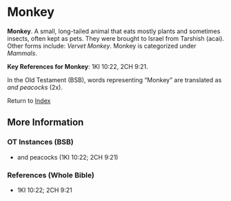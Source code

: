 # Monkey
**Monkey**. 
A small, long-tailed animal that eats mostly plants and sometimes insects, often kept as pets. They were brought to Israel from Tarshish (acai). 
Other forms include: 
*Vervet Monkey*. 
Monkey is categorized under _Mammals_. 


**Key References for Monkey**: 
1KI 10:22, 2CH 9:21. 


In the Old Testament (BSB), words representing “Monkey” are translated as 
*and peacocks* (2x). 




Return to [Index](00-Index.md)

## More Information

### OT Instances (BSB)

* and peacocks (1KI 10:22; 2CH 9:21)



### References (Whole Bible)

* 1KI 10:22; 2CH 9:21



